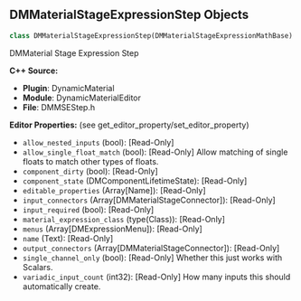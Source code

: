 ## DMMaterialStageExpressionStep Objects

```python
class DMMaterialStageExpressionStep(DMMaterialStageExpressionMathBase)
```

DMMaterial Stage Expression Step

**C++ Source:**

- **Plugin**: DynamicMaterial
- **Module**: DynamicMaterialEditor
- **File**: DMMSEStep.h

**Editor Properties:** (see get_editor_property/set_editor_property)

- ``allow_nested_inputs`` (bool):  [Read-Only]
- ``allow_single_float_match`` (bool):  [Read-Only] Allow matching of single floats to match other types of floats.
- ``component_dirty`` (bool):  [Read-Only]
- ``component_state`` (DMComponentLifetimeState):  [Read-Only]
- ``editable_properties`` (Array[Name]):  [Read-Only]
- ``input_connectors`` (Array[DMMaterialStageConnector]):  [Read-Only]
- ``input_required`` (bool):  [Read-Only]
- ``material_expression_class`` (type(Class)):  [Read-Only]
- ``menus`` (Array[DMExpressionMenu]):  [Read-Only]
- ``name`` (Text):  [Read-Only]
- ``output_connectors`` (Array[DMMaterialStageConnector]):  [Read-Only]
- ``single_channel_only`` (bool):  [Read-Only] Whether this just works with Scalars.
- ``variadic_input_count`` (int32):  [Read-Only] How many inputs this should automatically create.

<a id="unreal.DMMaterialStageExpressionSubtract"></a>